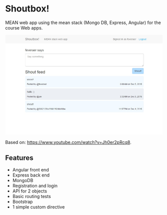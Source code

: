 # Shoutbox!
MEAN web app using the mean stack (Mongo DB, Express, Angular) for the course Web apps.

![Homepage screenshot](https://raw.githubusercontent.com/feveraer/mean-webapp/master/shoutbox.jpg "Homepage")

Based on: https://www.youtube.com/watch?v=Jh0er2pRcq8.

## Features

* Angular front end
* Express back end
* MongoDB
* Registration and login
* API for 2 objects
* Basic routing tests
* Bootstrap
* 1 simple custom directive
